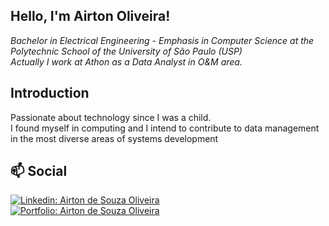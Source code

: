 ## Hello, I'm Airton Oliveira!

*Bachelor in Electrical Engineering - Emphasis in Computer Science at the Polytechnic School of the University of São Paulo (USP) <br>
Actually I work at Athon as a Data Analyst in O&M area.<br>*

## Introduction

Passionate about technology since I was a child. <br>
I found myself in computing and I intend to contribute to data management in the most diverse areas of systems development <br>

## 📫 Social
[![Linkedin: Airton de Souza Oliveira](https://img.shields.io/badge/LinkedIn-0077B5?style=for-the-badge&logo=linkedin&logoColor=white)](https://www.linkedin.com/in/airton-de-souza-oliveira-a147a81a8/) <br>
[![Portfolio: Airton de Souza Oliveira](https://img.shields.io/badge/Portfolio-CC4AF7?style=for-the-badge)](https://airtonsz.github.io/portfolio/)

<!--
**AirtonSZ/AirtonSZ** is a ✨ _special_ ✨ repository because its `README.md` (this file) appears on your GitHub profile.

Here are some ideas to get you started:

- 🔭 I’m currently working on ...
- 🌱 I’m currently learning ...
- 👯 I’m looking to collaborate on ...
- 🤔 I’m looking for help with ...
- 💬 Ask me about ...
- 📫 How to reach me: ...
- 😄 Pronouns: ...
- ⚡ Fun fact: ...
-->
